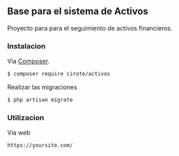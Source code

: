 ## Base para el sistema de Activos

Proyecto para para el seguimiento de activos financieros.

### Instalacion

Via [Composer](http://getcomposer.org/). 

``` bash
$ composer require cirote/activos
```

Realizar las migraciones

``` bash
$ php artisan migrate
```

### Utilizacion

Via web

``` bash
https://yoursite.com/
```
